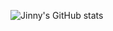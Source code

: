 ![Jinny's GitHub stats](https://github-readme-stats.vercel.app/api?username=becooq81&show_icons=true&theme=radical) 

